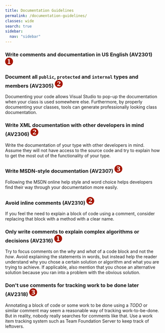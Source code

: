 ```yaml
---
title: Documentation Guidelines
permalink: /documentation-guidelines/
classes: wide
search: true
sidebar:
  nav: "sidebar"
---
```


### <a name="av2301"></a> Write comments and documentation in US English (AV2301) ![](/assets/images/1.png)

### <a name="av2305"></a> Document all `public`, `protected` and `internal` types and members (AV2305) ![](/assets/images/2.png)
Documenting your code allows Visual Studio to pop-up the documentation when your class is used somewhere else. Furthermore, by properly documenting your classes, tools can generate professionally looking class documentation.

### <a name="av2306"></a> Write XML documentation with other developers in mind (AV2306) ![](/assets/images/2.png)
Write the documentation of your type with other developers in mind. Assume they will not have access to the source code and try to explain how to get the most out of the functionality of your type.

### <a name="av2307"></a> Write MSDN-style documentation (AV2307) ![](/assets/images/3.png)
Following the MSDN online help style and word choice helps developers find their way through your documentation more easily.


### <a name="av2310"></a> Avoid inline comments (AV2310) ![](/assets/images/2.png)
If you feel the need to explain a block of code using a comment, consider replacing that block with a method with a clear name.

### <a name="av2316"></a> Only write comments to explain complex algorithms or decisions (AV2316) ![](/assets/images/1.png)
Try to focus comments on the *why* and *what* of a code block and not the *how*. Avoid explaining the statements in words, but instead help the reader understand why you chose a certain solution or algorithm and what you are trying to achieve. If applicable, also mention that you chose an alternative solution because you ran into a problem with the obvious solution.

### <a name="av2318"></a> Don't use comments for tracking work to be done later (AV2318) ![](/assets/images/3.png)
Annotating a block of code or some work to be done using a *TODO* or similar comment may seem a reasonable way of tracking work-to-be-done. But in reality, nobody really searches for comments like that. Use a work item tracking system such as Team Foundation Server to keep track of leftovers.
